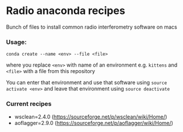 # Radio anaconda recipes
Bunch of files to install common radio interferometry software on macs

### Usage:

`conda create --name <env> --file <file>`

where you replace `<env>` with name of an environment e.g. `kittens` and `<file>` with a file from this repository

You can enter that environment and use that software using `source activate <env>` and leave that environment using `source deactivate`

### Current recipes
* wsclean=2.4.0 (<https://sourceforge.net/p/wsclean/wiki/Home/>)
* aoflagger=2.9.0 (<https://sourceforge.net/p/aoflagger/wiki/Home/>)
